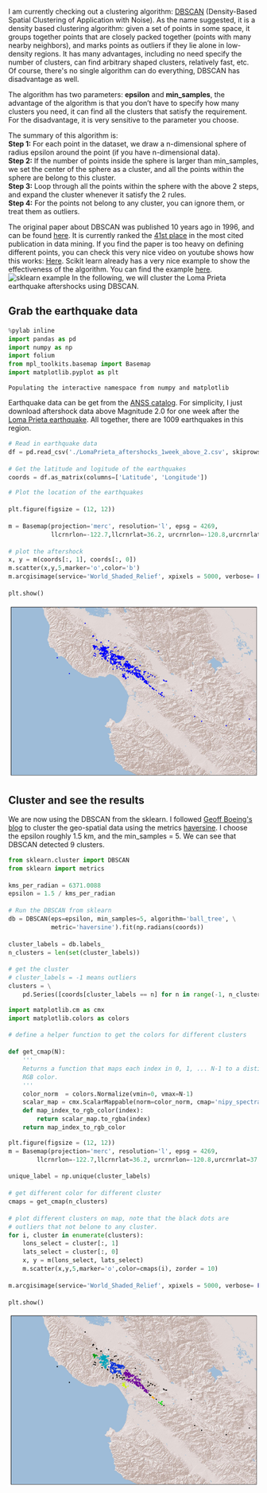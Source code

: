 
I am currently checking out a clustering algorithm: [DBSCAN](https://en.wikipedia.org/wiki/DBSCAN) (Density-Based Spatial Clustering of Application with Noise). As the name suggested, it is a density based clustering algorithm: given a set of points in some space, it groups together points that are closely packed together (points with many nearby neighbors), and marks points as outliers if they lie alone in low-density regions. It has many advantages, including no need specify the number of clusters, can find arbitrary shaped clusters, relatively fast, etc. Of course, there's no single algorithm can do everything, DBSCAN has disadvantage as well.   

The algorithm has two parameters: **epsilon** and **min_samples**, the advantage of the algorithm is that you don’t have to specify how many clusters you need, it can find all the clusters that satisfy the requirement. For the disadvantage, it is very sensitive to the parameter you choose. 

The summary of this algorithm is:  
**Step 1:** For each point in the dataset, we draw a n-dimensional sphere of radius epsilon around the point (if you have n-dimensional data).  
**Step 2:** If the number of points inside the sphere is larger than min_samples, we set the center of the sphere as a cluster, and all the points within the sphere are belong to this cluster.  
**Step 3:** Loop through all the points within the sphere with the above 2 steps, and expand the cluster whenever it satisfy the 2 rules.   
**Step 4:** For the points not belong to any cluster, you can ignore them, or treat them as outliers.  

The original paper about DBSCAN was published 10 years ago in 1996, and can be found [here](https://www.aaai.org/Papers/KDD/1996/KDD96-037.pdf). It is currently ranked the [41st place](http://academic.research.microsoft.com/RankList?entitytype=1&topDomainID=2&subDomainID=7&last=0&start=1&end=100) in the most cited publication in data mining. If you find the paper is too heavy on defining different points, you can check this very nice video on youtube shows how this works: [Here](
https://www.youtube.com/watch?v=5E097ZLE9Sg). Scikit learn already has a very nice example to show the effectiveness of the algorithm. You can find the example [here](http://scikit-learn.org/stable/auto_examples/cluster/plot_cluster_comparison.html). 
![sklearn example](http://scikit-learn.org/stable/_images/plot_cluster_comparison_001.png) 
In the following, we will cluster the Loma Prieta earthquake aftershocks using DBSCAN. 

## Grab the earthquake data


```python
%pylab inline  
import pandas as pd
import numpy as np
import folium
from mpl_toolkits.basemap import Basemap
import matplotlib.pyplot as plt
```

    Populating the interactive namespace from numpy and matplotlib


Earthquake data can be get from the [ANSS catalog](http://www.ncedc.org/anss/catalog-search.html). For simplicity, I just download aftershock data above Magnitude 2.0 for one week after the [Loma Prieta earthquake](https://en.wikipedia.org/wiki/1989_Loma_Prieta_earthquake). All together, there are 1009 earthquakes in this region. 


```python
# Read in earthquake data
df = pd.read_csv('./LomaPrieta_aftershocks_1week_above_2.csv', skiprows = 7)

# Get the latitude and logitude of the earthquakes
coords = df.as_matrix(columns=['Latitude', 'Longitude'])
```


```python
# Plot the location of the earthquakes

plt.figure(figsize = (12, 12))

m = Basemap(projection='merc', resolution='l', epsg = 4269, 
            llcrnrlon=-122.7,llcrnrlat=36.2, urcrnrlon=-120.8,urcrnrlat=37.5)

# plot the aftershock
x, y = m(coords[:, 1], coords[:, 0])
m.scatter(x,y,5,marker='o',color='b')
m.arcgisimage(service='World_Shaded_Relief', xpixels = 5000, verbose= False)
    
plt.show()
```


![png](DBSCAN_files/DBSCAN_5_0.png)


## Cluster and see the results

We are now using the DBSCAN from the sklearn. I followed [Geoff Boeing's blog](http://geoffboeing.com/2014/08/clustering-to-reduce-spatial-data-set-size/) to cluster the geo-spatial data using the metrics [haversine](https://en.wikipedia.org/wiki/Haversine_formula). I choose the epsilon roughly 1.5 km, and the min_samples = 5. We can see that DBSCAN detected 9 clusters. 


```python
from sklearn.cluster import DBSCAN
from sklearn import metrics

kms_per_radian = 6371.0088
epsilon = 1.5 / kms_per_radian

# Run the DBSCAN from sklearn
db = DBSCAN(eps=epsilon, min_samples=5, algorithm='ball_tree', \
            metric='haversine').fit(np.radians(coords))

cluster_labels = db.labels_
n_clusters = len(set(cluster_labels))

# get the cluster
# cluster_labels = -1 means outliers
clusters = \
    pd.Series([coords[cluster_labels == n] for n in range(-1, n_clusters)])
```


```python
import matplotlib.cm as cmx
import matplotlib.colors as colors

# define a helper function to get the colors for different clusters

def get_cmap(N):
    '''
    Returns a function that maps each index in 0, 1, ... N-1 to a distinct 
    RGB color.
    '''
    color_norm  = colors.Normalize(vmin=0, vmax=N-1)
    scalar_map = cmx.ScalarMappable(norm=color_norm, cmap='nipy_spectral') 
    def map_index_to_rgb_color(index):
        return scalar_map.to_rgba(index)
    return map_index_to_rgb_color
```


```python
plt.figure(figsize = (12, 12))
m = Basemap(projection='merc', resolution='l', epsg = 4269, 
        llcrnrlon=-122.7,llcrnrlat=36.2, urcrnrlon=-120.8,urcrnrlat=37.5)

unique_label = np.unique(cluster_labels)

# get different color for different cluster
cmaps = get_cmap(n_clusters)

# plot different clusters on map, note that the black dots are 
# outliers that not belone to any cluster. 
for i, cluster in enumerate(clusters):
    lons_select = cluster[:, 1]
    lats_select = cluster[:, 0]
    x, y = m(lons_select, lats_select)
    m.scatter(x,y,5,marker='o',color=cmaps(i), zorder = 10)

m.arcgisimage(service='World_Shaded_Relief', xpixels = 5000, verbose= False)

plt.show()
```


![png](DBSCAN_files/DBSCAN_9_0.png)


